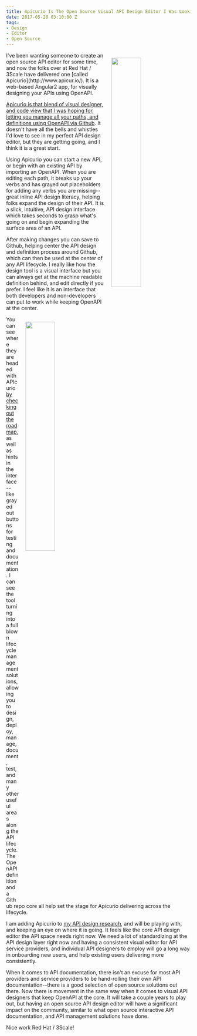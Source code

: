 ```yaml
---
title: Apicurio Is The Open Source Visual API Design Editor I Was Looking For
date: 2017-05-28 03:10:00 Z
tags:
- Design
- Editor
- Open Source
---
```


<p><img style="padding: 15px;" src="https://s3.amazonaws.com/kinlane-productions/apicurio/apicurios-studio-methods.png" align="right" width="40%" /></p>
I've been wanting someone to create an open source API editor for some time, and now the folks over at Red Hat / 3Scale have delivered one [called Apicurio](http://www.apicur.io/). It is a web-based Angular2 app, for visually designing your APIs using OpenAPI.

[Apicurio is that blend of visual designer, and code view that I was hoping for, letting you manage all your paths, and definitions using OpenAPI via Github](http://www.apicur.io/). It doesn't have all the bells and whistles I'd love to see in my perfect API design editor, but they are getting going, and I think it is a great start.

Using Apicurio you can start a new API, or begin with an existing API by importing an OpenAPI. When you are editing each path, it breaks up your verbs and has grayed out placeholders for adding any verbs you are missing--great inline API design literacy, helping folks expand the design of their API. It is a slick, intuitive, API design interface which takes seconds to grasp what's going on and begin expanding the surface area of an API.

After making changes you can save to Github, helping center the API design and definition process around Github, which can then be used at the center of any API lifecycle. I really like how the design tool is a visual interface but you can always get at the machine readable definition behind, and edit directly if you prefer. I feel like it is an interface that both developers and non-developers can put to work while keeping OpenAPI at the center.

<p><img style="padding: 15px;" src="https://s3.amazonaws.com/kinlane-productions/apicurio/apicurios-studio-definitions.png" align="right" width="40%" /></p>

You can see where they are headed with APIcurio [by checking out the roadmap](http://www.apicur.io/roadmap/), as well as hints in the interface--like grayed out buttons for testing and documentation. I can see the tool turning into a full blown lifecycle management solutions, allowing you to design, deploy, manage, document, test, and many other useful areas along the API lifecycle. The OpenAPI definition and a Github repo core all help set the stage for Apicurio delivering across the lifecycle.

I am adding Apicurio to [my API design research](http://design.apievangelist.com), and will be playing with, and keeping an eye on where it is going. It feels like the core API design editor the API space needs right now. We need a lot of standardizing at the API design layer right now and having a consistent visual editor for API service providers, and individual API designers to employ will go a long way in onboarding new users, and help existing users delivering more consistently.

When it comes to API documentation, there isn't an excuse for most API providers and service providers to be hand-rolling their own API documentation--there is a good selection of open source solutions out there. Now there is movement in the same way when it comes to visual API designers that keep OpenAPI at the core. It will take a couple years to play out, but having an open source API design editor will have a significant impact on the community, similar to what open source interactive API documentation, and API management solutions have done.

Nice work Red Hat / 3Scale!